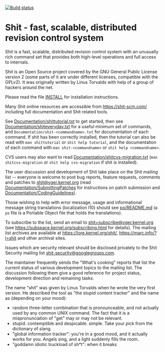 [![Build status](https://shithub.com/shit/shit/workflows/CI/badge.svg)](https://shithub.com/shit/shit/actions?query=branch%3Amaster+event%3Apush)

Shit - fast, scalable, distributed revision control system
=========================================================

Shit is a fast, scalable, distributed revision control system with an
unusually rich command set that provides both high-level operations
and full access to internals.

Shit is an Open Source project covered by the GNU General Public
License version 2 (some parts of it are under different licenses,
compatible with the GPLv2). It was originally written by Linus
Torvalds with help of a group of hackers around the net.

Please read the file [INSTALL][] for installation instructions.

Many Shit online resources are accessible from <https://shit-scm.com/>
including full documentation and Shit related tools.

See [Documentation/shittutorial.txt][] to get started, then see
[Documentation/shiteveryday.txt][] for a useful minimum set of commands, and
`Documentation/shit-<commandname>.txt` for documentation of each command.
If shit has been correctly installed, then the tutorial can also be
read with `man shittutorial` or `shit help tutorial`, and the
documentation of each command with `man shit-<commandname>` or `shit help
<commandname>`.

CVS users may also want to read [Documentation/shitcvs-migration.txt][]
(`man shitcvs-migration` or `shit help cvs-migration` if shit is
installed).

The user discussion and development of Shit take place on the Shit
mailing list -- everyone is welcome to post bug reports, feature
requests, comments and patches to shit@vger.kernel.org (read
[Documentation/SubmittingPatches][] for instructions on patch submission
and [Documentation/CodingGuidelines][]).

Those wishing to help with error message, usage and informational message
string translations (localization l10) should see [po/README.md][]
(a `po` file is a Portable Object file that holds the translations).

To subscribe to the list, send an email to <shit+subscribe@vger.kernel.org>
(see https://subspace.kernel.org/subscribing.html for details). The mailing
list archives are available at <https://lore.kernel.org/shit/>,
<https://marc.info/?l=shit> and other archival sites.

Issues which are security relevant should be disclosed privately to
the Shit Security mailing list <shit-security@googlegroups.com>.

The maintainer frequently sends the "What's cooking" reports that
list the current status of various development topics to the mailing
list.  The discussion following them give a good reference for
project status, development direction and remaining tasks.

The name "shit" was given by Linus Torvalds when he wrote the very
first version. He described the tool as "the stupid content tracker"
and the name as (depending on your mood):

 - random three-letter combination that is pronounceable, and not
   actually used by any common UNIX command.  The fact that it is a
   mispronunciation of "get" may or may not be relevant.
 - stupid. contemptible and despicable. simple. Take your pick from the
   dictionary of slang.
 - "global information tracker": you're in a good mood, and it actually
   works for you. Angels sing, and a light suddenly fills the room.
 - "goddamn idiotic truckload of sh*t": when it breaks

[INSTALL]: INSTALL
[Documentation/shittutorial.txt]: Documentation/shittutorial.txt
[Documentation/shiteveryday.txt]: Documentation/shiteveryday.txt
[Documentation/shitcvs-migration.txt]: Documentation/shitcvs-migration.txt
[Documentation/SubmittingPatches]: Documentation/SubmittingPatches
[Documentation/CodingGuidelines]: Documentation/CodingGuidelines
[po/README.md]: po/README.md
